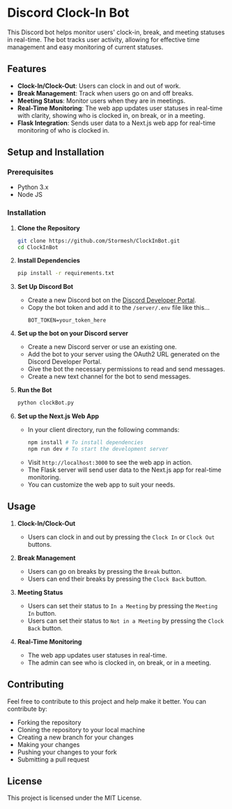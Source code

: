 # Discord Clock-In Bot

This Discord bot helps monitor users' clock-in, break, and meeting statuses in real-time. The bot tracks user activity, allowing for effective time management and easy monitoring of current statuses.

## Features

- **Clock-In/Clock-Out**: Users can clock in and out of work.
- **Break Management**: Track when users go on and off breaks.
- **Meeting Status**: Monitor users when they are in meetings.
- **Real-Time Monitoring**: The web app updates user statuses in real-time with clarity, showing who is clocked in, on break, or in a meeting.
- **Flask Integration**: Sends user data to a Next.js web app for real-time monitoring of who is clocked in.

## Setup and Installation

### Prerequisites

- Python 3.x
- Node JS

### Installation

1. **Clone the Repository**

    ```bash
    git clone https://github.com/Stormesh/ClockInBot.git
    cd ClockInBot
    ```
2. **Install Dependencies**

    ```bash
    pip install -r requirements.txt
    ```
3. **Set Up Discord Bot**
    
    - Create a new Discord bot on the [Discord Developer Portal](https://discord.com/developers/applications).
    - Copy the bot token and add it to the `/server/.env` file like this...
        ```
        BOT_TOKEN=your_token_here
        ```
4. **Set up the bot on your Discord server**

    - Create a new Discord server or use an existing one.
    - Add the bot to your server using the OAuth2 URL generated on the Discord Developer Portal.
    - Give the bot the necessary permissions to read and send messages.
    - Create a new text channel for the bot to send messages.

5. **Run the Bot**
    
    ```bash
    python clockBot.py
    ```

6. **Set up the Next.js Web App**

    - In your client directory, run the following commands:
        ```bash
        npm install # To install dependencies
        npm run dev # To start the development server
        ```
    - Visit `http://localhost:3000` to see the web app in action.
    - The Flask server will send user data to the Next.js app for real-time monitoring.
    - You can customize the web app to suit your needs.

## Usage
1. **Clock-In/Clock-Out**

    - Users can clock in and out by pressing the `Clock In` or `Clock Out` buttons.

2. **Break Management**

    - Users can go on breaks by pressing the `Break` button.
    - Users can end their breaks by pressing the `Clock Back` button.

3. **Meeting Status**
    
    - Users can set their status to `In a Meeting` by pressing the `Meeting In` button.
    - Users can set their status to `Not in a Meeting` by pressing the `Clock Back` button.

4. **Real-Time Monitoring**

    - The web app updates user statuses in real-time.
    - The admin can see who is clocked in, on break, or in a meeting.

## Contributing
Feel free to contribute to this project and help make it better. You can contribute by:
- Forking the repository
- Cloning the repository to your local machine
- Creating a new branch for your changes
- Making your changes
- Pushing your changes to your fork
- Submitting a pull request

## License
This project is licensed under the MIT License.
